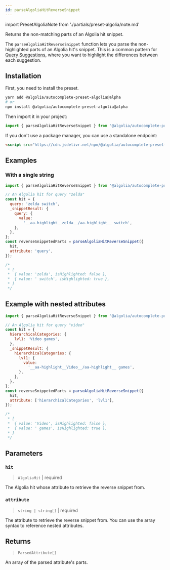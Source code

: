 ```yaml
---
id: parseAlgoliaHitReverseSnippet
---
```


import PresetAlgoliaNote from './partials/preset-algolia/note.md'

Returns the non-matching parts of an Algolia hit snippet.

The `parseAlgoliaHitReverseSnippet` function lets you parse the non-highlighted parts of an Algolia hit's snippet. This is a common pattern for [Query Suggestions](https://www.algolia.com/doc/guides/building-search-ui/ui-and-ux-patterns/query-suggestions/js/), where you want to highlight the differences between each suggestion.

<PresetAlgoliaNote />

## Installation

First, you need to install the preset.

```bash
yarn add @algolia/autocomplete-preset-algolia@alpha
# or
npm install @algolia/autocomplete-preset-algolia@alpha
```

Then import it in your project:

```js
import { parseAlgoliaHitReverseSnippet } from '@algolia/autocomplete-preset-algolia';
```

If you don't use a package manager, you can use a standalone endpoint:

```html
<script src="https://cdn.jsdelivr.net/npm/@algolia/autocomplete-preset-algolia@alpha"></script>
```

## Examples

### With a single string

```js
import { parseAlgoliaHitReverseSnippet } from '@algolia/autocomplete-preset-algolia';

// An Algolia hit for query "zelda"
const hit = {
  query: 'zelda switch',
  _snippetResult: {
    query: {
      value:
        '__aa-highlight__zelda__/aa-highlight__ switch',
    },
  },
};
const reverseSnippetedParts = parseAlgoliaHitReverseSnippet({
  hit,
  attribute: 'query',
});

/*
 * [
 *  { value: 'zelda', isHighlighted: false },
 *  { value: ' switch', isHighlighted: true },
 * ]
 */
```

## Example with nested attributes

```js
import { parseAlgoliaHitReverseSnippet } from '@algolia/autocomplete-preset-algolia';

// An Algolia hit for query "video"
const hit = {
  hierarchicalCategories: {
    lvl1: 'Video games',
  },
  _snippetResult: {
    hierarchicalCategories: {
      lvl1: {
        value:
          '__aa-highlight__Video__/aa-highlight__ games',
      },
    },
  },
};
const reverseSnippetedParts = parseAlgoliaHitReverseSnippet({
  hit,
  attribute: ['hierarchicalCategories', 'lvl1'],
});

/*
 * [
 *  { value: 'Video', isHighlighted: false },
 *  { value: ' games', isHighlighted: true },
 * ]
 */
```

## Parameters

### `hit`

> `AlgoliaHit` | required

The Algolia hit whose attribute to retrieve the reverse snippet from.

### `attribute`

> `string | string[]` | required

The attribute to retrieve the reverse snippet from. You can use the array syntax to reference nested attributes.

## Returns

> `ParsedAttribute[]`

An array of the parsed attribute's parts.
